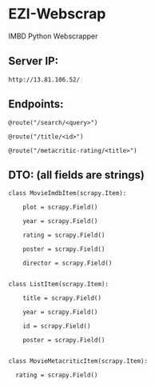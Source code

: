 # EZI-Webscrap
IMBD Python Webscrapper 

## Server IP:

    http://13.81.106.52/


## Endpoints:

    @route("/search/<query>")
  
    @route("/title/<id>")
  
    @route("/metacritic-rating/<title>")
  
  
## DTO: (all fields are strings)
    class MovieImdbItem(scrapy.Item):
    
        plot = scrapy.Field()
        
        year = scrapy.Field()
        
        rating = scrapy.Field()
        
        poster = scrapy.Field()
        
        director = scrapy.Field()
        

    class ListItem(scrapy.Item):
    
        title = scrapy.Field()
        
        year = scrapy.Field()
        
        id = scrapy.Field()
        
        poster = scrapy.Field()
        

    class MovieMetacriticItem(scrapy.Item):

      rating = scrapy.Field()
